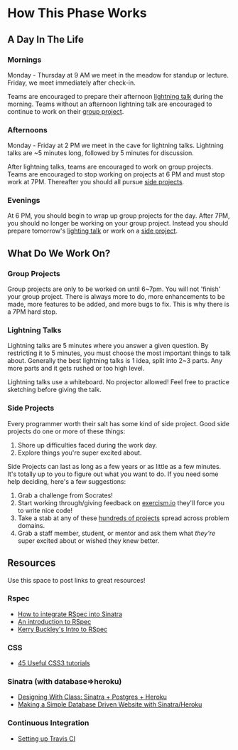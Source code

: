 # How This Phase Works

## A Day In The Life

### Mornings
Monday - Thursday at 9 AM we meet in the meadow for standup or lecture. Friday, we
meet immediately after check-in.

Teams are encouraged to prepare their afternoon [lightning
talk](#lightning-talks) during the morning. Teams without an afternoon lightning
talk are encouraged to continue to work on their [group project](#group-projects).

### Afternoons
Monday - Friday at 2 PM we meet in the cave for lightning talks. Lightning talks
are ~5 minutes long, followed by 5 minutes for discussion.

After lightning talks, teams are encouraged to work on group projects. Teams are
encouraged to stop working on projects at 6 PM and must stop work at 7PM. Thereafter
you should all pursue [side projects](#side-projects).

### Evenings
At 6 PM, you should begin to wrap up group projects for the day.  After 7PM, you
should no longer be working on your group project. Instead you should prepare
tomorrow's [lighting talk](#lightning-talks) or work on a [side project](#side-projects).

## What Do We Work On?

### Group Projects
Group projects are only to be worked on until 6~7pm. You will not 'finish' your
group project. There is always more to do, more enhancements to be made, more
features to be added, and more bugs to fix. This is why there is a 7PM hard
stop.

### Lightning Talks
Lightning talks are 5 minutes where you answer a given question. By restricting
it to 5 minutes, you must choose the most important things to talk about.
Generally the best lightning talks is 1 idea, split into 2~3 parts. Any more
parts and it gets rushed or too high level.

Lightning talks use a whiteboard. No projector allowed! Feel free to practice
sketching before giving the talk.

### Side Projects
Every programmer worth their salt has some kind of side project. Good side
projects do one or more of these things:

1. Shore up difficulties faced during the work day.
2. Explore things you're super excited about.

Side Projects can last as long as a few years or as little as a few minutes.
It's totally up to you to figure out what you want to do. If you need some help
deciding, here's a few suggestions:

1. Grab a challenge from Socrates!
2. Start working through/giving feedback on [exercism.io](http://exercism.io)
   they'll force you to write nice code!
3. Take a stab at any of these [hundreds of
   projects](https://github.com/thekarangoel/Projects) spread across problem
   domains.
4. Grab a staff member, student, or mentor and ask them what *they're* super
   excited about or wished they knew better.

## Resources

Use this space to post links to great resources!

### Rspec
* [How to integrate RSpec into Sinatra](http://net.tutsplus.com/tutorials/ruby/how-to-integrate-rspec-into-a-sinatra-app/)
* [An introduction to RSpec](http://blog.teamtreehouse.com/an-introduction-to-rspec)
* [Kerry Buckley's Intro to RSpec](http://kerryb.github.io/iprug-rspec-presentation/#1)

### CSS
* [45 Useful CSS3 tutorials](http://www.1stwebdesigner.com/css/45-useful-css3-tutorials-and-techniques/)

### Sinatra (with database=>heroku)
* [Designing With Class: Sinatra + Postgres + Heroku](http://mherman.org/blog/2013/06/08/designing-with-class-sinatra-plus-postgresql-plus-heroku/)
* [Making a Simple Database Driven Website with Sinatra/Heroku](http://samuelstern.wordpress.com/2012/11/28/making-a-simple-database-driven-website-with-sinatra-and-heroku/)

### Continuous Integration
* [Setting up Travis CI](https://gist.github.com/ndelage/5593921)
